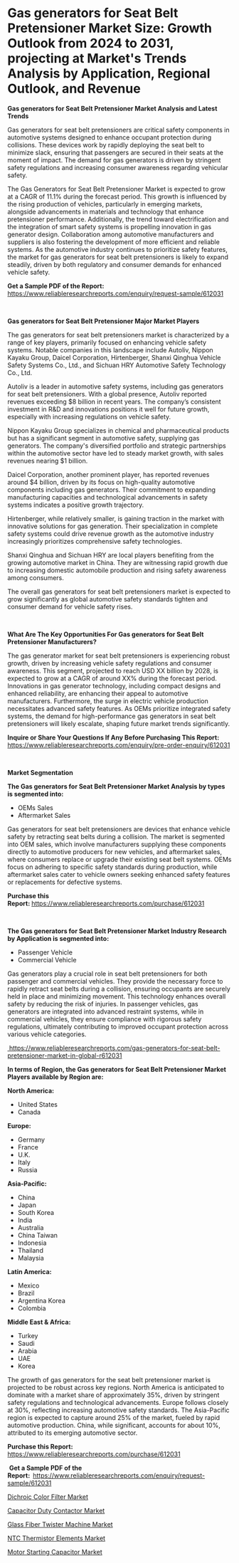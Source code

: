 <p><h1>Gas generators for Seat Belt Pretensioner Market Size: Growth Outlook from 2024 to 2031, projecting at Market's Trends Analysis by Application, Regional Outlook, and Revenue</h1></p><p><strong>Gas generators for Seat Belt Pretensioner Market Analysis and Latest Trends</strong></p>
<p><p>Gas generators for seat belt pretensioners are critical safety components in automotive systems designed to enhance occupant protection during collisions. These devices work by rapidly deploying the seat belt to minimize slack, ensuring that passengers are secured in their seats at the moment of impact. The demand for gas generators is driven by stringent safety regulations and increasing consumer awareness regarding vehicular safety.</p><p>The Gas Generators for Seat Belt Pretensioner Market is expected to grow at a CAGR of 11.1% during the forecast period. This growth is influenced by the rising production of vehicles, particularly in emerging markets, alongside advancements in materials and technology that enhance pretensioner performance. Additionally, the trend toward electrification and the integration of smart safety systems is propelling innovation in gas generator design. Collaboration among automotive manufacturers and suppliers is also fostering the development of more efficient and reliable systems. As the automotive industry continues to prioritize safety features, the market for gas generators for seat belt pretensioners is likely to expand steadily, driven by both regulatory and consumer demands for enhanced vehicle safety.</p></p>
<p><strong>Get a Sample PDF of the Report:&nbsp;</strong> <a href="https://www.reliableresearchreports.com/enquiry/request-sample/612031?utm_campaign=16&utm_medium=2&utm_source=Github&utm_content=ia&utm_term=29092024&utm_id=gas-generators-for-seat-belt-pretensioner">https://www.reliableresearchreports.com/enquiry/request-sample/612031</a></p>
<p>&nbsp;</p>
<p><strong>Gas generators for Seat Belt Pretensioner Major Market Players</strong></p>
<p><p>The gas generators for seat belt pretensioners market is characterized by a range of key players, primarily focused on enhancing vehicle safety systems. Notable companies in this landscape include Autoliv, Nippon Kayaku Group, Daicel Corporation, Hirtenberger, Shanxi Qinghua Vehicle Safety Systems Co., Ltd., and Sichuan HRY Automotive Safety Technology Co., Ltd.</p><p>Autoliv is a leader in automotive safety systems, including gas generators for seat belt pretensioners. With a global presence, Autoliv reported revenues exceeding $8 billion in recent years. The company’s consistent investment in R&D and innovations positions it well for future growth, especially with increasing regulations on vehicle safety.</p><p>Nippon Kayaku Group specializes in chemical and pharmaceutical products but has a significant segment in automotive safety, supplying gas generators. The company's diversified portfolio and strategic partnerships within the automotive sector have led to steady market growth, with sales revenues nearing $1 billion.</p><p>Daicel Corporation, another prominent player, has reported revenues around $4 billion, driven by its focus on high-quality automotive components including gas generators. Their commitment to expanding manufacturing capacities and technological advancements in safety systems indicates a positive growth trajectory.</p><p>Hirtenberger, while relatively smaller, is gaining traction in the market with innovative solutions for gas generation. Their specialization in complete safety systems could drive revenue growth as the automotive industry increasingly prioritizes comprehensive safety technologies.</p><p>Shanxi Qinghua and Sichuan HRY are local players benefiting from the growing automotive market in China. They are witnessing rapid growth due to increasing domestic automobile production and rising safety awareness among consumers.</p><p>The overall gas generators for seat belt pretensioners market is expected to grow significantly as global automotive safety standards tighten and consumer demand for vehicle safety rises.</p></p>
<p>&nbsp;</p>
<p><strong>What Are The Key Opportunities For Gas generators for Seat Belt Pretensioner Manufacturers?</strong></p>
<p><p>The gas generator market for seat belt pretensioners is experiencing robust growth, driven by increasing vehicle safety regulations and consumer awareness. This segment, projected to reach USD XX billion by 2028, is expected to grow at a CAGR of around XX% during the forecast period. Innovations in gas generator technology, including compact designs and enhanced reliability, are enhancing their appeal to automotive manufacturers. Furthermore, the surge in electric vehicle production necessitates advanced safety features. As OEMs prioritize integrated safety systems, the demand for high-performance gas generators in seat belt pretensioners will likely escalate, shaping future market trends significantly.</p></p>
<p><strong>Inquire or Share Your Questions If Any Before Purchasing This Report:</strong> <a href="https://www.reliableresearchreports.com/enquiry/pre-order-enquiry/612031?utm_campaign=16&utm_medium=2&utm_source=Github&utm_content=ia&utm_term=29092024&utm_id=gas-generators-for-seat-belt-pretensioner">https://www.reliableresearchreports.com/enquiry/pre-order-enquiry/612031</a></p>
<p>&nbsp;</p>
<p><strong>Market Segmentation</strong></p>
<p><strong>The Gas generators for Seat Belt Pretensioner Market Analysis by types is segmented into:</strong></p>
<p><ul><li>OEMs Sales</li><li>Aftermarket Sales</li></ul></p>
<p><p>Gas generators for seat belt pretensioners are devices that enhance vehicle safety by retracting seat belts during a collision. The market is segmented into OEM sales, which involve manufacturers supplying these components directly to automotive producers for new vehicles, and aftermarket sales, where consumers replace or upgrade their existing seat belt systems. OEMs focus on adhering to specific safety standards during production, while aftermarket sales cater to vehicle owners seeking enhanced safety features or replacements for defective systems.</p></p>
<p><strong>Purchase this Report:&nbsp;</strong><a href="https://www.reliableresearchreports.com/purchase/612031?utm_campaign=16&utm_medium=2&utm_source=Github&utm_content=ia&utm_term=29092024&utm_id=gas-generators-for-seat-belt-pretensioner">https://www.reliableresearchreports.com/purchase/612031</a></p>
<p>&nbsp;</p>
<p><strong>The Gas generators for Seat Belt Pretensioner Market Industry Research by Application is segmented into:</strong></p>
<p><ul><li>Passenger Vehicle</li><li>Commercial Vehicle</li></ul></p>
<p><p>Gas generators play a crucial role in seat belt pretensioners for both passenger and commercial vehicles. They provide the necessary force to rapidly retract seat belts during a collision, ensuring occupants are securely held in place and minimizing movement. This technology enhances overall safety by reducing the risk of injuries. In passenger vehicles, gas generators are integrated into advanced restraint systems, while in commercial vehicles, they ensure compliance with rigorous safety regulations, ultimately contributing to improved occupant protection across various vehicle categories.</p></p>
<p><a href="https://www.reliableresearchreports.com/gas-generators-for-seat-belt-pretensioner-market-in-global-r612031?utm_campaign=16&utm_medium=2&utm_source=Github&utm_content=ia&utm_term=29092024&utm_id=gas-generators-for-seat-belt-pretensioner">&nbsp;https://www.reliableresearchreports.com/gas-generators-for-seat-belt-pretensioner-market-in-global-r612031</a></p>
<p><strong>In terms of Region, the Gas generators for Seat Belt Pretensioner Market Players available by Region are:</strong></p>
<p>
    <p> <strong> North America: </strong>
        <ul>
            <li>United States</li>
            <li>Canada</li>
        </ul>
        </p> 
    <p> <strong> Europe: </strong>
        <ul>
            <li>Germany</li>
            <li>France</li>
            <li>U.K.</li>
            <li>Italy</li>
            <li>Russia</li>
        </ul>
        </p> 
    <p> <strong> Asia-Pacific: </strong>
        <ul>
            <li>China</li>
            <li>Japan</li>
            <li>South Korea</li>
            <li>India</li>
            <li>Australia</li>
            <li>China Taiwan</li>
            <li>Indonesia</li>
            <li>Thailand</li>
            <li>Malaysia</li>
        </ul>
        </p> 
    <p> <strong> Latin America: </strong>
        <ul>
            <li>Mexico</li>
            <li>Brazil</li>
            <li>Argentina Korea</li>
            <li>Colombia</li>
        </ul>
        </p> 
    <p> <strong> Middle East & Africa: </strong>
        <ul>
            <li>Turkey</li>
            <li>Saudi</li>
            <li>Arabia</li>
            <li>UAE</li>
            <li>Korea</li>
        </ul>
    </p>
    </p>
<p><p>The growth of gas generators for the seat belt pretensioner market is projected to be robust across key regions. North America is anticipated to dominate with a market share of approximately 35%, driven by stringent safety regulations and technological advancements. Europe follows closely at 30%, reflecting increasing automotive safety standards. The Asia-Pacific region is expected to capture around 25% of the market, fueled by rapid automotive production. China, while significant, accounts for about 10%, attributed to its emerging automotive sector.</p></p>
<p><strong>Purchase this Report: </strong><a href="https://www.reliableresearchreports.com/purchase/612031?utm_campaign=16&utm_medium=2&utm_source=Github&utm_content=ia&utm_term=29092024&utm_id=gas-generators-for-seat-belt-pretensioner">https://www.reliableresearchreports.com/purchase/612031</a></p>
<p>&nbsp;<strong>Get a Sample PDF of the Report:&nbsp;&nbsp;</strong><a href="https://www.reliableresearchreports.com/enquiry/request-sample/612031?utm_campaign=16&utm_medium=2&utm_source=Github&utm_content=ia&utm_term=29092024&utm_id=gas-generators-for-seat-belt-pretensioner">https://www.reliableresearchreports.com/enquiry/request-sample/612031</a></p>
<p><strong></strong></p>
<p><p><a href="https://issuu.com/reportprime-2/docs/dichroic-color-filter-market-size-2_4673a6b5a480fe?utm_campaign=16&utm_medium=2&utm_source=Github&utm_content=ia&utm_term=29092024&utm_id=gas-generators-for-seat-belt-pretensioner">Dichroic Color Filter Market</a></p><p><a href="https://www.linkedin.com/pulse/capacitor-duty-contactor-market-size-growing-cagr-113-report-jdvge?utm_campaign=16&utm_medium=2&utm_source=Github&utm_content=ia&utm_term=29092024&utm_id=gas-generators-for-seat-belt-pretensioner">Capacitor Duty Contactor Market</a></p><p><a href="https://github.com/JosephineMcguire65/Market-Research-Report-List-1/blob/main/glass-fiber-twister-machine-market.md?utm_campaign=16&utm_medium=2&utm_source=Github&utm_content=ia&utm_term=29092024&utm_id=gas-generators-for-seat-belt-pretensioner">Glass Fiber Twister Machine Market</a></p><p><a href="https://github.com/NathanCarter327/Market-Research-Report-List-1/blob/main/ntc-thermistor-elements-market.md?utm_campaign=16&utm_medium=2&utm_source=Github&utm_content=ia&utm_term=29092024&utm_id=gas-generators-for-seat-belt-pretensioner">NTC Thermistor Elements Market</a></p><p><a href="https://www.linkedin.com/pulse/global-motor-starting-capacitor-market-size-share-utyze?utm_campaign=16&utm_medium=2&utm_source=Github&utm_content=ia&utm_term=29092024&utm_id=gas-generators-for-seat-belt-pretensioner">Motor Starting Capacitor Market</a></p></p>